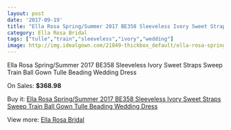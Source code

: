 ```yaml
---
layout: post
date: '2017-09-19'
title: "Ella Rosa Spring/Summer 2017 BE358 Sleeveless Ivory Sweet Straps Sweep Train Ball Gown Tulle Beading Wedding Dress"
category: Ella Rosa Bridal
tags: ["tulle","train","sleeveless","ivory","wedding"]
image: http://img.idealgown.com/21849-thickbox_default/ella-rosa-spring-summer-2017-be358-sleeveless-ivory-sweet-straps-sweep-train-ball-gown-tulle-beading-wedding-dress.jpg
---
```

Ella Rosa Spring/Summer 2017 BE358 Sleeveless Ivory Sweet Straps Sweep Train Ball Gown Tulle Beading Wedding Dress

On Sales: **$368.98**
<a href="https://www.idealgown.com/en/ella-rosa-bridal/8225-ella-rosa-spring-summer-2017-be358-sleeveless-ivory-sweet-straps-sweep-train-ball-gown-tulle-beading-wedding-dress.html"><amp-img layout="responsive" width="600" height="600" src="//img.idealgown.com/21849-thickbox_default/ella-rosa-spring-summer-2017-be358-sleeveless-ivory-sweet-straps-sweep-train-ball-gown-tulle-beading-wedding-dress.jpg" alt="Ella Rosa Spring/Summer 2017 BE358 Sleeveless Ivory Sweet Straps Sweep Train Ball Gown Tulle Beading Wedding Dress 0" /></a>
<a href="https://www.idealgown.com/en/ella-rosa-bridal/8225-ella-rosa-spring-summer-2017-be358-sleeveless-ivory-sweet-straps-sweep-train-ball-gown-tulle-beading-wedding-dress.html"><amp-img layout="responsive" width="600" height="600" src="//img.idealgown.com/21854-thickbox_default/ella-rosa-spring-summer-2017-be358-sleeveless-ivory-sweet-straps-sweep-train-ball-gown-tulle-beading-wedding-dress.jpg" alt="Ella Rosa Spring/Summer 2017 BE358 Sleeveless Ivory Sweet Straps Sweep Train Ball Gown Tulle Beading Wedding Dress 1" /></a>
<a href="https://www.idealgown.com/en/ella-rosa-bridal/8225-ella-rosa-spring-summer-2017-be358-sleeveless-ivory-sweet-straps-sweep-train-ball-gown-tulle-beading-wedding-dress.html"><amp-img layout="responsive" width="600" height="600" src="//img.idealgown.com/21853-thickbox_default/ella-rosa-spring-summer-2017-be358-sleeveless-ivory-sweet-straps-sweep-train-ball-gown-tulle-beading-wedding-dress.jpg" alt="Ella Rosa Spring/Summer 2017 BE358 Sleeveless Ivory Sweet Straps Sweep Train Ball Gown Tulle Beading Wedding Dress 2" /></a>
<a href="https://www.idealgown.com/en/ella-rosa-bridal/8225-ella-rosa-spring-summer-2017-be358-sleeveless-ivory-sweet-straps-sweep-train-ball-gown-tulle-beading-wedding-dress.html"><amp-img layout="responsive" width="600" height="600" src="//img.idealgown.com/21852-thickbox_default/ella-rosa-spring-summer-2017-be358-sleeveless-ivory-sweet-straps-sweep-train-ball-gown-tulle-beading-wedding-dress.jpg" alt="Ella Rosa Spring/Summer 2017 BE358 Sleeveless Ivory Sweet Straps Sweep Train Ball Gown Tulle Beading Wedding Dress 3" /></a>
<a href="https://www.idealgown.com/en/ella-rosa-bridal/8225-ella-rosa-spring-summer-2017-be358-sleeveless-ivory-sweet-straps-sweep-train-ball-gown-tulle-beading-wedding-dress.html"><amp-img layout="responsive" width="600" height="600" src="//img.idealgown.com/21851-thickbox_default/ella-rosa-spring-summer-2017-be358-sleeveless-ivory-sweet-straps-sweep-train-ball-gown-tulle-beading-wedding-dress.jpg" alt="Ella Rosa Spring/Summer 2017 BE358 Sleeveless Ivory Sweet Straps Sweep Train Ball Gown Tulle Beading Wedding Dress 4" /></a>
<a href="https://www.idealgown.com/en/ella-rosa-bridal/8225-ella-rosa-spring-summer-2017-be358-sleeveless-ivory-sweet-straps-sweep-train-ball-gown-tulle-beading-wedding-dress.html"><amp-img layout="responsive" width="600" height="600" src="//img.idealgown.com/21850-thickbox_default/ella-rosa-spring-summer-2017-be358-sleeveless-ivory-sweet-straps-sweep-train-ball-gown-tulle-beading-wedding-dress.jpg" alt="Ella Rosa Spring/Summer 2017 BE358 Sleeveless Ivory Sweet Straps Sweep Train Ball Gown Tulle Beading Wedding Dress 5" /></a>

Buy it: [Ella Rosa Spring/Summer 2017 BE358 Sleeveless Ivory Sweet Straps Sweep Train Ball Gown Tulle Beading Wedding Dress](https://www.idealgown.com/en/ella-rosa-bridal/8225-ella-rosa-spring-summer-2017-be358-sleeveless-ivory-sweet-straps-sweep-train-ball-gown-tulle-beading-wedding-dress.html "Ella Rosa Spring/Summer 2017 BE358 Sleeveless Ivory Sweet Straps Sweep Train Ball Gown Tulle Beading Wedding Dress")

View more: [Ella Rosa Bridal](https://www.idealgown.com/en/60-ella-rosa-bridal "Ella Rosa Bridal")